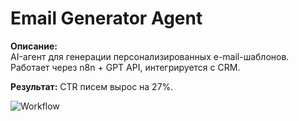 # Email Generator Agent

**Описание:**  
AI-агент для генерации персонализированных e-mail-шаблонов.  
Работает через n8n + GPT API, интегрируется с CRM.

**Результат:** CTR писем вырос на 27%.

![Workflow](workflow-n8n.png)
